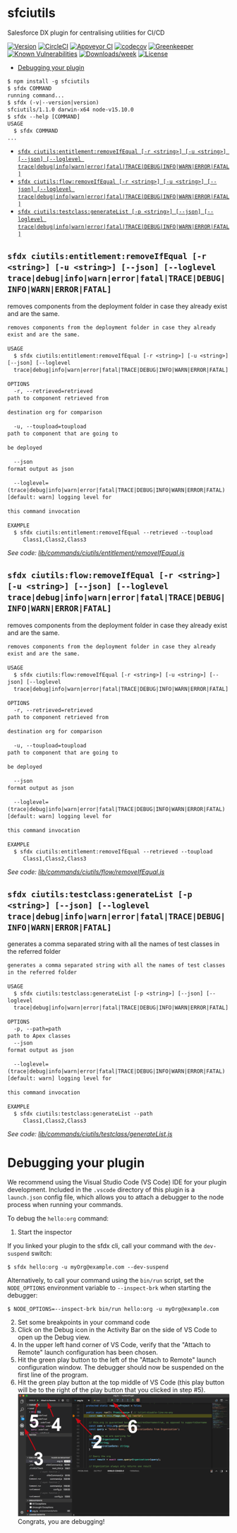 sfciutils
=========

Salesforce DX plugin for centralising utilities for CI/CD

[![Version](https://img.shields.io/npm/v/sfciutils.svg)](https://npmjs.org/package/sfciutils)
[![CircleCI](https://circleci.com/gh/SF-Devs/ci-utils/tree/master.svg?style=shield)](https://circleci.com/gh/SF-Devs/ci-utils/tree/main)
[![Appveyor CI](https://ci.appveyor.com/api/projects/status/github/SF-Devs/ci-utils?branch=master&svg=true)](https://ci.appveyor.com/project/heroku/ci-utils/branch/master)
[![codecov](https://codecov.io/gh/SF-Devs/ci-utils/branch/main/graph/badge.svg?token=QKN094UUDP)](https://codecov.io/gh/SF-Devs/ci-utils)
[![Greenkeeper](https://badges.greenkeeper.io/SF-Devs/ci-utils.svg)](https://greenkeeper.io/)
[![Known Vulnerabilities](https://snyk.io/test/github/SF-Devs/ci-utils/badge.svg)](https://snyk.io/test/github/SF-Devs/ci-utils)
[![Downloads/week](https://img.shields.io/npm/dw/sfciutils.svg)](https://npmjs.org/package/sfciutils)
[![License](https://img.shields.io/npm/l/sfciutils.svg)](https://github.com/SF-Devs/ci-utils/blob/master/package.json)

<!-- toc -->
* [Debugging your plugin](#debugging-your-plugin)
<!-- tocstop -->
<!-- install -->
<!-- usage -->
```sh-session
$ npm install -g sfciutils
$ sfdx COMMAND
running command...
$ sfdx (-v|--version|version)
sfciutils/1.1.0 darwin-x64 node-v15.10.0
$ sfdx --help [COMMAND]
USAGE
  $ sfdx COMMAND
...
```
<!-- usagestop -->
<!-- commands -->
* [`sfdx ciutils:entitlement:removeIfEqual [-r <string>] [-u <string>] [--json] [--loglevel trace|debug|info|warn|error|fatal|TRACE|DEBUG|INFO|WARN|ERROR|FATAL]`](#sfdx-ciutilsentitlementremoveifequal--r-string--u-string---json---loglevel-tracedebuginfowarnerrorfataltracedebuginfowarnerrorfatal)
* [`sfdx ciutils:flow:removeIfEqual [-r <string>] [-u <string>] [--json] [--loglevel trace|debug|info|warn|error|fatal|TRACE|DEBUG|INFO|WARN|ERROR|FATAL]`](#sfdx-ciutilsflowremoveifequal--r-string--u-string---json---loglevel-tracedebuginfowarnerrorfataltracedebuginfowarnerrorfatal)
* [`sfdx ciutils:testclass:generateList [-p <string>] [--json] [--loglevel trace|debug|info|warn|error|fatal|TRACE|DEBUG|INFO|WARN|ERROR|FATAL]`](#sfdx-ciutilstestclassgeneratelist--p-string---json---loglevel-tracedebuginfowarnerrorfataltracedebuginfowarnerrorfatal)

## `sfdx ciutils:entitlement:removeIfEqual [-r <string>] [-u <string>] [--json] [--loglevel trace|debug|info|warn|error|fatal|TRACE|DEBUG|INFO|WARN|ERROR|FATAL]`

removes components from the deployment folder in case they already exist and are the same.

```
removes components from the deployment folder in case they already exist and are the same.

USAGE
  $ sfdx ciutils:entitlement:removeIfEqual [-r <string>] [-u <string>] [--json] [--loglevel 
  trace|debug|info|warn|error|fatal|TRACE|DEBUG|INFO|WARN|ERROR|FATAL]

OPTIONS
  -r, --retrieved=retrieved                                                         path to component retrieved from
                                                                                    destination org for comparison

  -u, --toupload=toupload                                                           path to component that are going to
                                                                                    be deployed

  --json                                                                            format output as json

  --loglevel=(trace|debug|info|warn|error|fatal|TRACE|DEBUG|INFO|WARN|ERROR|FATAL)  [default: warn] logging level for
                                                                                    this command invocation

EXAMPLE
  $ sfdx ciutils:entitlement:removeIfEqual --retrieved --toupload
     Class1,Class2,Class3
```

_See code: [lib/commands/ciutils/entitlement/removeIfEqual.js](https://github.com/SF-Devs/ci-utils/blob/v1.1.0/lib/commands/ciutils/entitlement/removeIfEqual.js)_

## `sfdx ciutils:flow:removeIfEqual [-r <string>] [-u <string>] [--json] [--loglevel trace|debug|info|warn|error|fatal|TRACE|DEBUG|INFO|WARN|ERROR|FATAL]`

removes components from the deployment folder in case they already exist and are the same.

```
removes components from the deployment folder in case they already exist and are the same.

USAGE
  $ sfdx ciutils:flow:removeIfEqual [-r <string>] [-u <string>] [--json] [--loglevel 
  trace|debug|info|warn|error|fatal|TRACE|DEBUG|INFO|WARN|ERROR|FATAL]

OPTIONS
  -r, --retrieved=retrieved                                                         path to component retrieved from
                                                                                    destination org for comparison

  -u, --toupload=toupload                                                           path to component that are going to
                                                                                    be deployed

  --json                                                                            format output as json

  --loglevel=(trace|debug|info|warn|error|fatal|TRACE|DEBUG|INFO|WARN|ERROR|FATAL)  [default: warn] logging level for
                                                                                    this command invocation

EXAMPLE
  $ sfdx ciutils:entitlement:removeIfEqual --retrieved --toupload
     Class1,Class2,Class3
```

_See code: [lib/commands/ciutils/flow/removeIfEqual.js](https://github.com/SF-Devs/ci-utils/blob/v1.1.0/lib/commands/ciutils/flow/removeIfEqual.js)_

## `sfdx ciutils:testclass:generateList [-p <string>] [--json] [--loglevel trace|debug|info|warn|error|fatal|TRACE|DEBUG|INFO|WARN|ERROR|FATAL]`

generates a comma separated string with all the names of test classes in the referred folder

```
generates a comma separated string with all the names of test classes in the referred folder

USAGE
  $ sfdx ciutils:testclass:generateList [-p <string>] [--json] [--loglevel 
  trace|debug|info|warn|error|fatal|TRACE|DEBUG|INFO|WARN|ERROR|FATAL]

OPTIONS
  -p, --path=path                                                                   path to Apex classes
  --json                                                                            format output as json

  --loglevel=(trace|debug|info|warn|error|fatal|TRACE|DEBUG|INFO|WARN|ERROR|FATAL)  [default: warn] logging level for
                                                                                    this command invocation

EXAMPLE
  $ sfdx ciutils:testclass:generateList --path
     Class1,Class2,Class3
```

_See code: [lib/commands/ciutils/testclass/generateList.js](https://github.com/SF-Devs/ci-utils/blob/v1.1.0/lib/commands/ciutils/testclass/generateList.js)_
<!-- commandsstop -->
<!-- debugging-your-plugin -->
# Debugging your plugin
We recommend using the Visual Studio Code (VS Code) IDE for your plugin development. Included in the `.vscode` directory of this plugin is a `launch.json` config file, which allows you to attach a debugger to the node process when running your commands.

To debug the `hello:org` command: 
1. Start the inspector
  
If you linked your plugin to the sfdx cli, call your command with the `dev-suspend` switch: 
```sh-session
$ sfdx hello:org -u myOrg@example.com --dev-suspend
```
  
Alternatively, to call your command using the `bin/run` script, set the `NODE_OPTIONS` environment variable to `--inspect-brk` when starting the debugger:
```sh-session
$ NODE_OPTIONS=--inspect-brk bin/run hello:org -u myOrg@example.com
```

2. Set some breakpoints in your command code
3. Click on the Debug icon in the Activity Bar on the side of VS Code to open up the Debug view.
4. In the upper left hand corner of VS Code, verify that the "Attach to Remote" launch configuration has been chosen.
5. Hit the green play button to the left of the "Attach to Remote" launch configuration window. The debugger should now be suspended on the first line of the program. 
6. Hit the green play button at the top middle of VS Code (this play button will be to the right of the play button that you clicked in step #5).
<br><img src=".images/vscodeScreenshot.png" width="480" height="278"><br>
Congrats, you are debugging!
